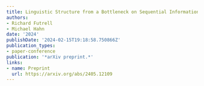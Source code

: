 ```yaml
---
title: Linguistic Structure from a Bottleneck on Sequential Information Processing
authors:
- Richard Futrell
- Michael Hahn
date: '2024'
publishDate: '2024-02-15T19:18:58.750866Z'
publication_types:
- paper-conference
publication: '*arXiv preprint.*'
links:
- name: Preprint
  url: https://arxiv.org/abs/2405.12109
---
```

